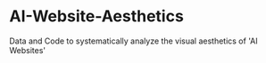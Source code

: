 # AI-Website-Aesthetics
Data and Code to systematically analyze the visual aesthetics of 'AI Websites'
